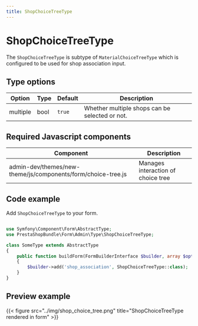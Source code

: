 ```yaml
---
title: ShopChoiceTreeType
---
```


# ShopChoiceTreeType

The `ShopChoiceTreeType` is subtype of `MaterialChoiceTreeType` which is configured to be used for shop association input.

## Type options

| Option   | Type | Default | Description                                    |
| -------- | ---- | ------- | ---------------------------------------------- |
| multiple | bool | `true`  | Whether multiple shops can be selected or not. |

## Required Javascript components
    
| Component                                                    | Description                        |
| ------------------------------------------------------------ | ---------------------------------- |
| admin-dev/themes/new-theme/js/components/form/choice-tree.js | Manages interaction of choice tree |

## Code example

Add `ShopChoiceTreeType` to your form.

```php

use Symfony\Component\Form\AbstractType;
use PrestaShopBundle\Form\Admin\Type\ShopChoiceTreeType;

class SomeType extends AbstractType
{
    public function buildForm(FormBuilderInterface $builder, array $options)
    {
        $builder->add('shop_association', ShopChoiceTreeType::class);
    }
}
```

## Preview example

{{< figure src="../img/shop_choice_tree.png" title="ShopChoiceTreeType rendered in form" >}}
